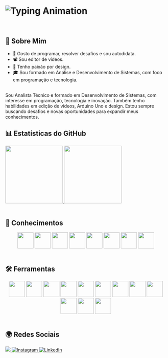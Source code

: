 # <img src="https://readme-typing-svg.demolab.com?font=Fira+Code&size=28&pause=1000&color=FFFFFF&center=true&vCenter=true&width=600&lines=%F0%9F%A4%9E!+Eu+sou+Márcio,+seja+bem-vindo." alt="Typing Animation" />

<br>

## 📌 Sobre Mim
<ul>
  <li>🧩 Gosto de programar, resolver desafios e sou autodidata.</li>
  <li>📽️ Sou editor de vídeos.</li>
  <li>🎨 Tenho paixão por design.</li>
  <li>🎓 Sou formado em Análise e Desenvolvimento de Sistemas, com foco em programação e tecnologia.</li>
</ul>

<br> 
Sou Analista Técnico e formado em Desenvolvimento de Sistemas, com interesse em programação, tecnologia e inovação. Também tenho habilidades em edição de vídeos, Arduino Uno e design. Estou sempre buscando desafios e novas oportunidades para expandir meus conhecimentos.

<br>

## 📊 Estatísticas do GitHub
<div>
  <a href="http://beacons.ai/ma4c89" target="_blank">
    <img height="180em" src="https://github-readme-stats.vercel.app/api?username=ma4c89&show_icons=true&theme=white&include_all_commits=true&count_private=true">
    <img height="180em" src="https://github-readme-stats.vercel.app/api/top-langs/?username=ma4c89&layout=compact&langs_count=10&theme=white">
  </a>
</div>


<br>

## 🧠 Conhecimentos
<div align="center">
  <img height="50" src="https://cdn.jsdelivr.net/gh/devicons/devicon@latest/icons/c/c-original.svg" />
  <img height="50" src="https://cdn.jsdelivr.net/gh/devicons/devicon@latest/icons/cplusplus/cplusplus-original.svg" />
  <img height="50" src="https://cdn.jsdelivr.net/gh/devicons/devicon@latest/icons/java/java-original-wordmark.svg" />
  <img height="50" src="https://cdn.jsdelivr.net/gh/devicons/devicon@latest/icons/html5/html5-original.svg" />
  <img height="50" src="https://cdn.jsdelivr.net/gh/devicons/devicon@latest/icons/css3/css3-original.svg" />
  <img height="50" src="https://cdn.jsdelivr.net/gh/devicons/devicon@latest/icons/javascript/javascript-original.svg" />
  <img height="50" src="https://cdn.jsdelivr.net/gh/devicons/devicon@latest/icons/python/python-original.svg" />
  <img height="50" src="https://cdn.jsdelivr.net/gh/devicons/devicon@latest/icons/mysql/mysql-original-wordmark.svg" />        
</div>

<br>

## 🛠️ Ferramentas
<div align="center">
  <img height="50" src="https://cdn.jsdelivr.net/gh/devicons/devicon@latest/icons/canva/canva-original.svg" /> 
  <img height="50" src="https://cdn.jsdelivr.net/gh/devicons/devicon@latest/icons/django/django-plain.svg" />
  <img height="50" src="https://cdn.jsdelivr.net/gh/devicons/devicon@latest/icons/eclipse/eclipse-original.svg" />
  <img height="50" src="https://cdn.jsdelivr.net/gh/devicons/devicon@latest/icons/figma/figma-original.svg" />
  <img height="50" src="https://cdn.jsdelivr.net/gh/devicons/devicon@latest/icons/google/google-original.svg" />
  <img height="50" src="https://cdn.jsdelivr.net/gh/devicons/devicon@latest/icons/jupyter/jupyter-original-wordmark.svg" />        
  <img height="50" src="https://cdn.jsdelivr.net/gh/devicons/devicon@latest/icons/nodejs/nodejs-plain-wordmark.svg" />        
  <img height="50" src="https://cdn.jsdelivr.net/gh/devicons/devicon@latest/icons/pycharm/pycharm-original.svg" />
  <img height="50" src="https://cdn.jsdelivr.net/gh/devicons/devicon@latest/icons/replit/replit-original.svg" />
  <img height="50" src="https://cdn.jsdelivr.net/gh/devicons/devicon@latest/icons/vscode/vscode-original.svg" />
  <img height="50" src="https://cdn.jsdelivr.net/gh/devicons/devicon@latest/icons/githubcodespaces/githubcodespaces-plain.svg" />
  <img height="50" src="https://cdn.jsdelivr.net/gh/devicons/devicon@latest/icons/windows11/windows11-original-wordmark.svg" />
</div>

<br>

## 🌍 Redes Sociais
<div>
  <a href="https://twitter.com/Marciovila9541" target="_blank">
    <img src="https://img.shields.io/badge/Twitter-1DA1F2?style=for-the-badge&logo=twitter&logoColor=white"/>
  </a>
  <a href="https://www.instagram.com/marcio_ferreira11" target="_blank">
    <img src="https://img.shields.io/badge/Instagram-E4405F?style=for-the-badge&logo=instagram&logoColor=white" alt="Instagram" />
  </a>
  <a href="https://www.linkedin.com/in/márcio-ferreira-b54383327" target="_blank">
    <img src="https://img.shields.io/badge/LinkedIn-0077B5?style=for-the-badge&logo=linkedin&logoColor=white" alt="LinkedIn" />
  </a>
</div>
